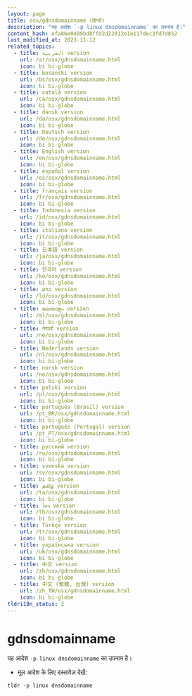 ```yaml
---
layout: page
title: osx/gdnsdomainname (हिन्दी)
description: "यह आदेश `-p linux dnsdomainname` का उपनाम है।"
content_hash: efa86e0499bd8ffd2d22012e1e117dec3fd7d852
last_modified_at: 2023-11-12
related_topics:
  - title: العربية version
    url: /ar/osx/gdnsdomainname.html
    icon: bi bi-globe
  - title: bosanski version
    url: /bs/osx/gdnsdomainname.html
    icon: bi bi-globe
  - title: català version
    url: /ca/osx/gdnsdomainname.html
    icon: bi bi-globe
  - title: dansk version
    url: /da/osx/gdnsdomainname.html
    icon: bi bi-globe
  - title: Deutsch version
    url: /de/osx/gdnsdomainname.html
    icon: bi bi-globe
  - title: English version
    url: /en/osx/gdnsdomainname.html
    icon: bi bi-globe
  - title: español version
    url: /es/osx/gdnsdomainname.html
    icon: bi bi-globe
  - title: français version
    url: /fr/osx/gdnsdomainname.html
    icon: bi bi-globe
  - title: Indonesia version
    url: /id/osx/gdnsdomainname.html
    icon: bi bi-globe
  - title: italiano version
    url: /it/osx/gdnsdomainname.html
    icon: bi bi-globe
  - title: 日本語 version
    url: /ja/osx/gdnsdomainname.html
    icon: bi bi-globe
  - title: 한국어 version
    url: /ko/osx/gdnsdomainname.html
    icon: bi bi-globe
  - title: ລາວ version
    url: /lo/osx/gdnsdomainname.html
    icon: bi bi-globe
  - title: മലയാളം version
    url: /ml/osx/gdnsdomainname.html
    icon: bi bi-globe
  - title: नेपाली version
    url: /ne/osx/gdnsdomainname.html
    icon: bi bi-globe
  - title: Nederlands version
    url: /nl/osx/gdnsdomainname.html
    icon: bi bi-globe
  - title: norsk version
    url: /no/osx/gdnsdomainname.html
    icon: bi bi-globe
  - title: polski version
    url: /pl/osx/gdnsdomainname.html
    icon: bi bi-globe
  - title: português (Brasil) version
    url: /pt_BR/osx/gdnsdomainname.html
    icon: bi bi-globe
  - title: português (Portugal) version
    url: /pt_PT/osx/gdnsdomainname.html
    icon: bi bi-globe
  - title: русский version
    url: /ru/osx/gdnsdomainname.html
    icon: bi bi-globe
  - title: svenska version
    url: /sv/osx/gdnsdomainname.html
    icon: bi bi-globe
  - title: தமிழ் version
    url: /ta/osx/gdnsdomainname.html
    icon: bi bi-globe
  - title: ไทย version
    url: /th/osx/gdnsdomainname.html
    icon: bi bi-globe
  - title: Türkçe version
    url: /tr/osx/gdnsdomainname.html
    icon: bi bi-globe
  - title: українська version
    url: /uk/osx/gdnsdomainname.html
    icon: bi bi-globe
  - title: 中文 version
    url: /zh/osx/gdnsdomainname.html
    icon: bi bi-globe
  - title: 中文 (繁體, 台灣) version
    url: /zh_TW/osx/gdnsdomainname.html
    icon: bi bi-globe
tldri18n_status: 2
---
```

# gdnsdomainname

यह आदेश `-p linux dnsdomainname` का उपनाम है।

- मूल आदेश के लिए दस्तावेज़ देखें:

`tldr -p linux dnsdomainname`
